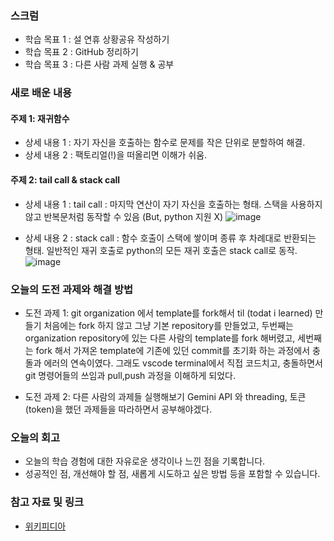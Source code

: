 ### 스크럼
- 학습 목표 1 : 설 연휴 상황공유 작성하기
- 학습 목표 2 : GitHub 정리하기 
- 학습 목표 3 : 다른 사람 과제 실행 & 공부

### 새로 배운 내용
#### 주제 1: 재귀함수
- 상세 내용 1 : 자기 자신을 호출하는 함수로 문제를 작은 단위로 분할하여 해결.
- 상세 내용 2 : 팩토리얼(!)을 떠올리면 이해가 쉬움.

#### 주제 2: tail call & stack call
- 상세 내용 1 : tail call : 마지막 연산이 자기 자신을 호출하는 형태.
  스택을 사용하지 않고 반복문처럼 동작할 수 있음 (But, python 지원 X)
  ![image](https://github.com/user-attachments/assets/9729a3db-80ea-45d4-a114-e4b3dfd6e2c9)

- 상세 내용 2 : stack call : 함수 호출이 스택에 쌓이며 종류 후 차례대로 반환되는 형태.
  일반적인 재귀 호출로 python의 모든 재귀 호출은 stack call로 동작.
![image](https://github.com/user-attachments/assets/3a38357d-9071-4a34-96eb-89d8e81258b2)

### 오늘의 도전 과제와 해결 방법
- 도전 과제 1: git organization 에서 template를 fork해서 til (todat i learned) 만들기
  처음에는 fork 하지 않고 그냥 기본 repository를 만들었고,
  두번째는 organization repository에 있는 다른 사람의 template를 fork 해버렸고,
  세번째는 fork 해서 가져온 template에 기존에 있던 commit를 초기화 하는 과정에서 충돌과 에러의 연속이였다.
  그래도 vscode terminal에서 직접 코드치고, 충돌하면서 git 명령어들의 쓰임과 pull,push 과정을 이해하게 되었다.
  
- 도전 과제 2: 다른 사람의 과제들 실행해보기
  Gemini API 와 threading, 토큰(token)을 했던 과제들을 따라하면서 공부해야겠다.

### 오늘의 회고
- 오늘의 학습 경험에 대한 자유로운 생각이나 느낀 점을 기록합니다.
- 성공적인 점, 개선해야 할 점, 새롭게 시도하고 싶은 방법 등을 포함할 수 있습니다.

### 참고 자료 및 링크
- [위키피디아](https://en.wikipedia.org/wiki/Tail_call)
